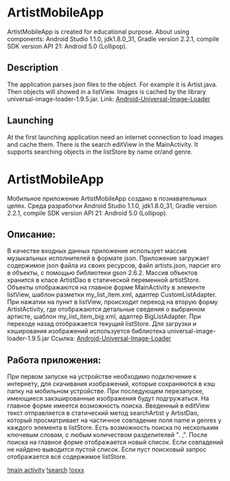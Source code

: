 # ArtistMobileApp
ArtistMobileApp is created for educational purpose.
About using components: Android Studio 1.1.0, jdk1.8.0_31, Gradle version 2.2.1, compile SDK version API 21: Android 5.0 (Lollipop).
## Description
The application parses json files to the object. For example it is Artist.java.
Then objects will showed in a listView. Images is cached by the library universal-image-loader-1.9.5.jar.
Link: [Android-Universal-Image-Loader](https://github.com/nostra13/Android-Universal-Image-Loader)
## Launching
At the first launching application need an internet connection to load images and cache them.
There is the search editView in the MainActivity. It supports searching objects in the listStore by name or/and genre.

# ArtistMobileApp
Мобильное приложение ArtistMobileApp создано в познавательных целях.
Среда разработки Android Studio 1.1.0, jdk1.8.0_31, Gradle version 2.2.1, compile SDK version API 21: Android 5.0 (Lollipop).
## Описание:
В качестве входных данных приложение использует массив музыкальных исполнителей в формате json. Приложение загружает содержимое json файла из своих ресурсов, файл artists.json, парсит его в объекты, с помощью библиотеки gson 2.6.2. Массив объектов хранится в класе ArtistDao в статической переменной artistStore.
Объекты отображаются на главное форме MainActivity в элементе listView, шаблон разметки my_list_item.xml, адаптер CustomListAdapter.
При нажатии на пункт в listView, происходит переход на вторую форму ArtistActivity, где отображаются детальные сведения о выбранном артисте,
шаблон my_list_item_big.xml, адаптер BigListAdapter.
При переходе назад отображается текущий listStore.
Для загрузки и кэширования изображений используется библиотека universal-image-loader-1.9.5.jar
Ссылка:
[Android-Universal-Image-Loader](https://github.com/nostra13/Android-Universal-Image-Loader)
## Работа приложения:
При первом запуске на устройстве необходимо подключение к интернету, для скачивания изображений, которые сохраняются в кэш папку на мобильном устройстве. При последующем перезапуске, имеющиеся закэшированные изображения будут подгружаться.
На главное форме имеется возможность поиска. Введенный в editView текст отправляется в статический метод searchArtist у ArtistDao, который просматривает на частичное совпадение поля name и genres у каждого элемента в listStore. Есть возможность поиска по нескольким ключевым словам, с любым количеством разделителей ". ,". После поиска на главное форме отображается новый список. Если совпадений не найдено выводится пустой список. Если пуст поисковый запрос отображается всё содержимое listStore.

[!main activity](https://github.com/Amironsoft/ArtistMobileApp/blob/master/screens/2.jpg)
[!search](https://github.com/Amironsoft/ArtistMobileApp/blob/master/screens/1.jpg)
[!oxxx](https://github.com/Amironsoft/ArtistMobileApp/blob/master/screens/5.jpg)


